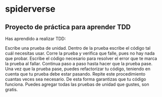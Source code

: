 # spiderverse

## Proyecto de práctica para aprender TDD

Has aprendido a realizar TDD:

Escribe una prueba de unidad.
Dentro de la prueba escribe el código tal cuál necesitas usar.
Corre la prueba y verifica que falle, pues no hay nada que probar.
Escribe el código necesario para resolver el error que te marca la prueba al fallar.
Continua paso a paso hasta hacer que la prueba pase.
Una vez que la prueba pase, puedes refactorizar tu código, teniendo en cuenta que tu prueba debe estar pasando.
Repite este procedimiento cuantas veces sea necesario. De esta forma garantizas que tu código funciona. Puedes agregar todas las pruebas de unidad que gustes, son gratis.
